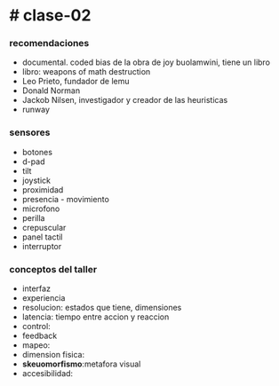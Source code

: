 # # clase-02

### recomendaciones

- documental. coded bias de la obra de joy buolamwini, tiene un libro
- libro: weapons of math destruction
- Leo Prieto, fundador de lemu
- Donald Norman
- Jackob Nilsen, investigador y creador de las heuristicas
- runway

### sensores

- botones
- d-pad
- tilt
- joystick
- proximidad
- presencia - movimiento
- microfono
- perilla
- crepuscular
- panel tactil
- interruptor

### conceptos del taller

- interfaz
- experiencia
- resolucion: estados que tiene, dimensiones
- latencia: tiempo entre accion y reaccion
- control:
- feedback
- mapeo:
- dimension fisica:
- __skeuomorfismo__:metafora visual
- accesibilidad:

